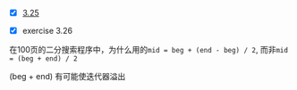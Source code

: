 - [x] [3.25](exercises/3_25.cc)

- [x] exercise 3.26

在100页的二分搜索程序中，为什么用的`mid = beg + (end - beg) / 2`, 
而非`mid = (beg + end) / 2`

(beg + end) 有可能使迭代器溢出